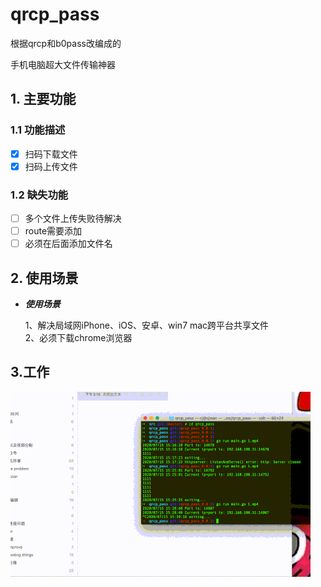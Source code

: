 # qrcp_pass
根据qrcp和b0pass改编成的

手机电脑超大文件传输神器


## 1. 主要功能

### 1.1 功能描述

- [x] 扫码下载文件
- [x] 扫码上传文件

### 1.2 缺失功能
- [ ] 多个文件上传失败待解决
- [ ] route需要添加
- [ ] 必须在后面添加文件名

## 2. 使用场景

- ***使用场景***

    1、解决局域网iPhone、iOS、安卓、win7 mac跨平台共享文件  
    2、必须下载chrome浏览器

## 3.工作
![screenshot](demo.gif)
